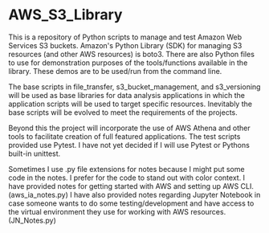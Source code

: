 # AWS_S3_Library
This is a repository of Python scripts to manage and test Amazon Web Services S3 buckets.  Amazon's Python Library (SDK) for managing S3 resources (and other AWS resources) is boto3. There are also Python files to use for demonstration purposes of the tools/functions available in the library.  These demos are to be used/run from the command line.

The base scripts in file_transfer, s3_bucket_management, and s3_versioning will be used as base libraries for data analysis applications in which the application scripts will be used to target specific resources. Inevitably the base scripts will be evolved to meet the requirements of the projects.

Beyond this the project will incorporate the use of AWS Athena and other tools to facilitate creation of full featured applications.
The test scripts provided use Pytest.  I have not yet decided if I will use Pytest or Pythons built-in unittest.

Sometimes I use .py file extensions for notes because I might put some code in the notes.  I prefer for the code to stand out with color context.
I have provided notes for getting started with AWS and setting up AWS CLI. (aws_ia_notes.py)
I have also provided notes regarding Jupyter Notebook in case someone wants to do some testing/development and have access to the virtual environment they use for working with AWS resources. (JN_Notes.py)

